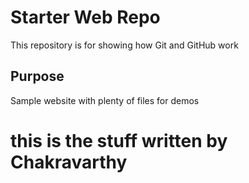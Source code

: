 # Starter Web Repo

This repository is for showing how Git and GitHub work

## Purpose

Sample website with plenty of files for demos

# this is the stuff written by Chakravarthy